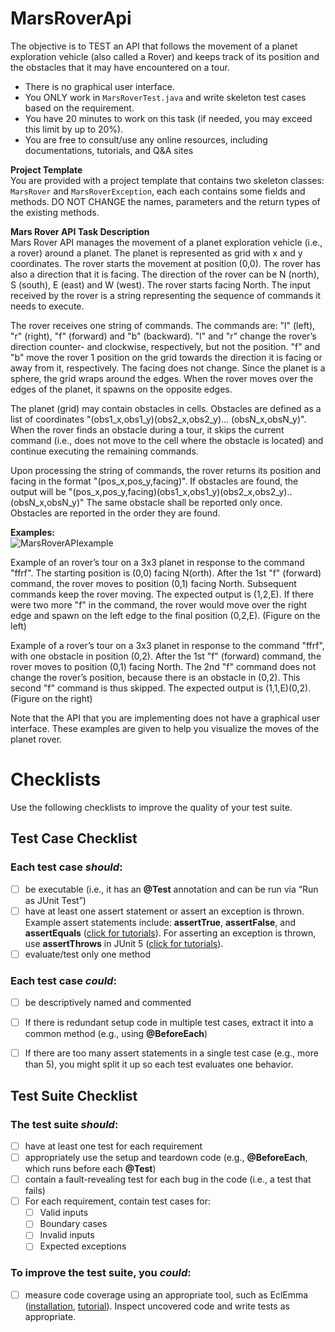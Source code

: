 MarsRoverApi
============
The objective is to TEST an API that follows the movement of a planet exploration vehicle (also called a Rover) and keeps track of its position and the obstacles that it may have encountered on a tour. 
- There is no graphical user interface.  
- You ONLY work in `MarsRoverTest.java` and write skeleton test cases based on the requirement.
- You have 20 minutes to work on this task (if needed, you may exceed this limit by up to 20%).
- You are free to consult/use any online resources, including documentations, tutorials, and Q&A sites

**Project Template**  
You are provided with a project template that contains two skeleton classes: `MarsRover` and `MarsRoverException`, each each contains some fields and methods. DO NOT CHANGE the names, parameters and the return types of the existing methods.

**Mars Rover  API Task Description**  
Mars Rover API manages the movement of a planet exploration vehicle (i.e., a rover) around a planet. The planet is represented as grid with x and y coordinates. The rover starts the movement at position (0,0). The rover has also a direction that it is facing. The direction of the rover can be N (north), S (south), E (east) and W (west). The rover starts facing North. The input received by the rover is a string representing the sequence of commands it needs to execute.

The rover receives one string of commands. The commands are: "l" (left), "r" (right), "f" (forward) and "b" (backward). "l" and "r" change the rover’s direction counter- and clockwise, respectively, but not the position. "f" and "b" move the rover 1 position on the grid towards the direction it is facing or away from it, respectively. The facing does not change. Since the planet is a sphere, the grid wraps around the edges. When the rover moves over the edges of the planet, it spawns on the opposite edges.

The planet (grid) may contain obstacles in cells. Obstacles are defined as a list of coordinates "(obs1_x,obs1_y)(obs2_x,obs2_y)… (obsN_x,obsN_y)". When the rover finds an obstacle during a tour, it skips the current command (i.e., does not move to the cell where the obstacle is located) and continue executing the remaining commands.

Upon processing the string of commands, the rover returns its position and facing in the format "(pos_x,pos_y,facing)". If obstacles are found, the output will be "(pos_x,pos_y,facing)(obs1_x,obs1_y)(obs2_x,obs2_y)..(obsN_x,obsN_y)" The same obstacle shall be reported only once. Obstacles are reported in the order they are found.

**Examples:**   
![MarsRoverAPIexample](https://github.com/largehappygroup/HW4-G3/assets/89805831/7385701a-f2cc-4c7f-a1f0-b3c521958d43)

Example of an rover’s tour on a 3x3 planet in response to the command "ffrf". The starting position is (0,0) facing N(orth). After the 1st "f" (forward) command, the rover moves to position (0,1) facing North. Subsequent commands keep the rover moving. The expected output is (1,2,E). 
If there were two more "f" in the command, the rover would move over the right edge and spawn on the left edge to the final position (0,2,E).  (Figure on the left)

Example of a rover’s tour on a 3x3 planet in response to the command "ffrf", with one obstacle in position (0,2). After the 1st "f" (forward) command, the rover moves to position (0,1) facing North. The 2nd "f" command does not change the rover’s position, because there is an obstacle in (0,2). This second "f" command is thus skipped. The expected output is (1,1,E)(0,2). (Figure on the right)

Note that the API that you are implementing does not have a graphical user interface. These examples are given to help you visualize the moves of the planet rover. 

# Checklists

Use the following checklists to improve the quality of your test suite. 

## Test Case Checklist

### Each test case *should*:
- [ ] be executable (i.e., it has an **@Test** annotation and can be run via “Run as JUnit Test”)
- [ ] have at least one assert statement or assert an exception is thrown. Example assert statements include: **assertTrue**, **assertFalse**, and **assertEquals** ([click for tutorials](https://www.baeldung.com/junit-assertions)). For asserting an exception is thrown, use **assertThrows** in JUnit 5 ([click for tutorials](https://www.baeldung.com/junit-assert-exception)). 
- [ ]  evaluate/test only one method

### Each test case *could*:
- [ ] be descriptively named and commented
- [ ] If there is redundant setup code in multiple test cases, extract it into a common method (e.g., using **@BeforeEach**)
- [ ] If there are too many assert statements in a single test case (e.g., more than 5), you might split it up so each test evaluates one behavior.


## Test Suite Checklist

### The test suite *should*:
- [ ] have at least one test for each requirement
- [ ] appropriately use the setup and teardown code (e.g., **@BeforeEach**, which runs before each **@Test**)
- [ ] contain a fault-revealing test for each bug in the code (i.e., a test that fails)
- [ ] For each requirement, contain test cases for:
  - [ ] Valid inputs
  - [ ] Boundary cases
  - [ ] Invalid inputs
  - [ ] Expected exceptions
### To improve the test suite, you *could*:
- [ ] measure code coverage using an appropriate tool, such as EclEmma ([installation](https://www.eclemma.org/installation.html), [tutorial](https://www.eclipse.org/community/eclipse_newsletter/2015/august/article1.php)). Inspect uncovered code and write tests as appropriate.
